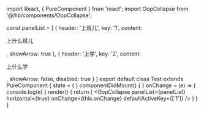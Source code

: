 import React, { PureComponent } from 'react';
import OopCollapse from '@/lib/components/OopCollapse';

const panelList = [
  {
    header: '上班儿',
    key: '1',
    content: <p>上什么班儿</p>,
    showArrow: true
  },
  {
    header: '上学',
    key: '2',
    content: <p>上什么学</p>,
    showArrow: false,
    disabled: true
  }
]
export default class Test extends PureComponent {
  state = {
  }
  componentDidMount() {
  }
  onChange = (e) => {
    console.log(e)
  }
  render() {
    return (
      <OopCollapse panelList={panelList} horizontal={true} onChange={this.onChange} defaultActiveKey={['1']} />
    )
  }
}
